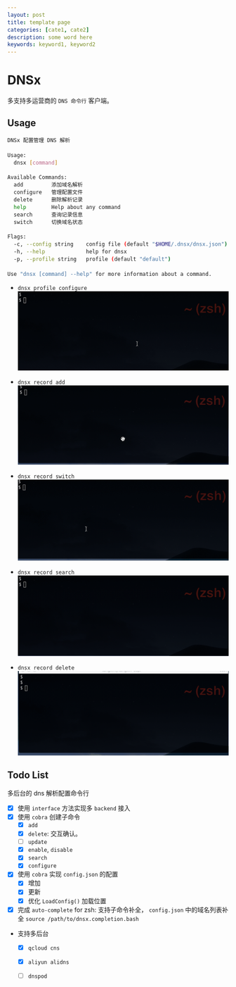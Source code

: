```yaml
---
layout: post
title: template page
categories: [cate1, cate2]
description: some word here
keywords: keyword1, keyword2
---
```


# DNSx

多支持多运营商的 `DNS 命令行` 客户端。


## Usage

```bash
DNSx 配置管理 DNS 解析

Usage:
  dnsx [command]

Available Commands:
  add         添加域名解析
  configure   管理配置文件
  delete      删除解析记录
  help        Help about any command
  search      查询记录信息
  switch      切换域名状态

Flags:
  -c, --config string    config file (default "$HOME/.dnsx/dnsx.json")
  -h, --help             help for dnsx
  -p, --profile string   profile (default "default")

Use "dnsx [command] --help" for more information about a command.
```

+ `dnsx profile configure`
![](/images/post/2021/06/dnsx/dnsx-configure.gif)

+ `dnsx record add`
![](/images/post/2021/06/dnsx/dnsx-add.gif)

+ `dnsx record switch`
![](/images/post/2021/06/dnsx/dnsx-switch.gif)

+ `dnsx record search`
![](/images/post/2021/06/dnsx/dnsx-search.gif)

+ `dnsx record delete`
![](/images/post/2021/06/dnsx/dnsx-delete.gif)

## Todo List

多后台的 dns 解析配置命令行

+ [x] 使用 `interface` 方法实现多 `backend` 接入
+ [x] 使用 `cobra` 创建子命令
  + [x] `add`
  + [x] `delete`: 交互确认。
  + [ ] `update`
  + [x] `enable`, `disable`
  + [x] `search`
  + [x] `configure`
+ [x] 使用 `cobra` 实现 `config.json` 的配置
  + [x] 增加
  + [x] 更新
  + [x] 优化 `LoadConfig()` 加载位置

+ [x] 完成 `auto-complete` for zsh: 支持子命令补全， `config.json` 中的域名列表补全
  `source /path/to/dnsx.completion.bash`

+ 支持多后台
  + [x] `qcloud cns`
  + [x] `aliyun alidns`
  + [ ] `dnspod`


